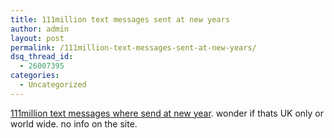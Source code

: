```yaml
---
title: 111million text messages sent at new years
author: admin
layout: post
permalink: /111million-text-messages-sent-at-new-years/
dsq_thread_id:
  - 26007395
categories:
  - Uncategorized
---
```

[111million text messages where send at new year][1]. wonder if thats UK only or world wide. no info on the site.

 [1]: http://www.theregister.co.uk/content/64/34715.html